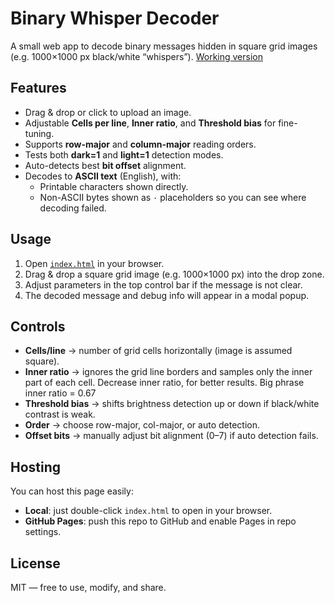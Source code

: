 # Binary Whisper Decoder

A small web app to decode binary messages hidden in square grid images (e.g. 1000×1000 px black/white “whispers”).
[Working version](https://gretalovesdrbullfrug-byte.github.io/binary-whispers/)


## Features
- Drag & drop or click to upload an image.
- Adjustable **Cells per line**, **Inner ratio**, and **Threshold bias** for fine-tuning.
- Supports **row-major** and **column-major** reading orders.
- Tests both **dark=1** and **light=1** detection modes.
- Auto-detects best **bit offset** alignment.
- Decodes to **ASCII text** (English), with:
  - Printable characters shown directly.
  - Non-ASCII bytes shown as `·` placeholders so you can see where decoding failed.

## Usage
1. Open [`index.html`](index.html) in your browser.
2. Drag & drop a square grid image (e.g. 1000×1000 px) into the drop zone.
3. Adjust parameters in the top control bar if the message is not clear.
4. The decoded message and debug info will appear in a modal popup.

## Controls
- **Cells/line** → number of grid cells horizontally (image is assumed square).
- **Inner ratio** → ignores the grid line borders and samples only the inner part of each cell. Decrease inner ratio, for better results. Big phrase inner ratio = 0.67
- **Threshold bias** → shifts brightness detection up or down if black/white contrast is weak.
- **Order** → choose row-major, col-major, or auto detection.
- **Offset bits** → manually adjust bit alignment (0–7) if auto detection fails.

## Hosting
You can host this page easily:
- **Local**: just double-click `index.html` to open in your browser.
- **GitHub Pages**: push this repo to GitHub and enable Pages in repo settings.

## License
MIT — free to use, modify, and share.
